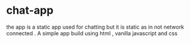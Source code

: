 # chat-app
the app is a static app used for chatting but it is static as in not network connected . A simple app build using html , vanilla javascript and css 
